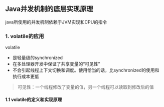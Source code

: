 ## Java并发机制的底层实现原理
java所使用的并发机制依赖于JVM实现和CPU的指令

### 1. volatile的应用
volatile
- 是轻量级的synchronized
- 在多处理器开发中保证了共享变量的“可见性”
- 不会引起线程上下文切换和调度。使用恰当的话，比synchronized的使用和执行成本更低
> 可见性：一个线程修改了变量的值，另一个线程可以读取到修改后的值
#### 1.1 volatile的定义和实现原理